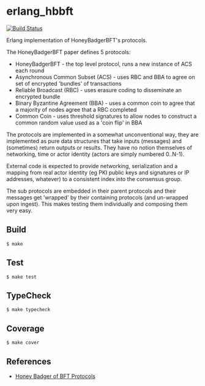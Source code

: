erlang_hbbft
=====

[![Build Status](https://badge.buildkite.com/e794bf0f28123f75870633e8f4a9fda955cbe19e981d12a5d3.svg?branch=master)](https://buildkite.com/helium/hbbft)

Erlang implementation of HoneyBadgerBFT's protocols.

The HoneyBadgerBFT paper defines 5 protocols:

* HoneyBadgerBFT - the top level protocol, runs a new instance of ACS each round
* Asynchronous Common Subset (ACS) - uses RBC and BBA to agree on set of
  encrypted 'bundles' of transactions
* Reliable Broadcast (RBC) - uses erasure coding to disseminate an encrypted bundle
* Binary Byzantine Agreement (BBA) - uses a common coin to agree that a majority
  of nodes agree that a RBC completed
* Common Coin - uses threshold signatures to allow nodes to construct a common
  random value used as a 'coin flip' in BBA

The protocols are implemented in a somewhat unconventional way, they are
implemented as pure data structures that take inputs (messages) and (sometimes)
return outputs or results. They have no notion themselves of networking, time or
actor identity (actors are simply numbered 0..N-1).

External code is expected to provide networking, serialization and a mapping
from real actor identity (eg PKI public keys and signatures or IP addresses,
whatever) to a consistent index into the consensus group.

The sub protocols are embedded in their parent protocols and their messages get
'wrapped' by their containing protocols (and un-wrapped upon ingest). This makes
testing them individually and composing them very easy.

Build
-----

    $ make

Test
-----

    $ make test


TypeCheck
-----

    $ make typecheck


Coverage
-----

    $ make cover

References
-----

* [Honey Badger of BFT Protocols](https://eprint.iacr.org/2016/199.pdf)
